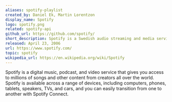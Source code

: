```yaml
---
aliases: spotify-playlist
created_by: Daniel Ek, Martin Lorentzon 
display_name: Spotify
logo: spotify.png
related: spotify-api
github_url: https://github.com/spotify/
short_description: Spotify is a Swedish audio streaming and media services provider.
released: April 23, 2006
url: https://www.spotify.com/
topic: spotify
wikipedia_url: https://en.wikipedia.org/wiki/Spotify
---
```

Spotify is a digital music, podcast, and video service that gives you access to millions of songs and other content from creators all over the world. Spotify is available across a range of devices, including computers, phones, tablets, speakers, TVs, and cars, and you can easily transition from one to another with Spotify Connect.

